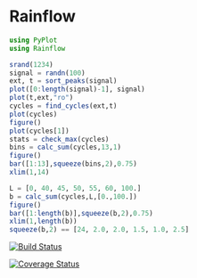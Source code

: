 # Rainflow
```Julia
using PyPlot
using Rainflow

srand(1234)
signal = randn(100)
ext, t = sort_peaks(signal)
plot([0:length(signal)-1], signal)
plot(t,ext,"ro")
cycles = find_cycles(ext,t)
plot(cycles)
figure()
plot(cycles[1])
stats = check_max(cycles)
bins = calc_sum(cycles,13,1)
figure()
bar([1:13],squeeze(bins,2),0.75)
xlim(1,14)

L = [0, 40, 45, 50, 55, 60, 100.]
b = calc_sum(cycles,L,[0.,100.])
figure()
bar([1:length(b)],squeeze(b,2),0.75)
xlim(1,length(b))
squeeze(b,2) == [24, 2.0, 2.0, 1.5, 1.0, 2.5]
```
[![Build Status](https://travis-ci.org/dhoegh/Rainflow.jl.svg?branch=master)](https://travis-ci.org/dhoegh/Rainflow.jl)

[![Coverage Status](https://img.shields.io/coveralls/dhoegh/Rainflow.jl.svg)](https://coveralls.io/r/dhoegh/Rainflow.jl)
